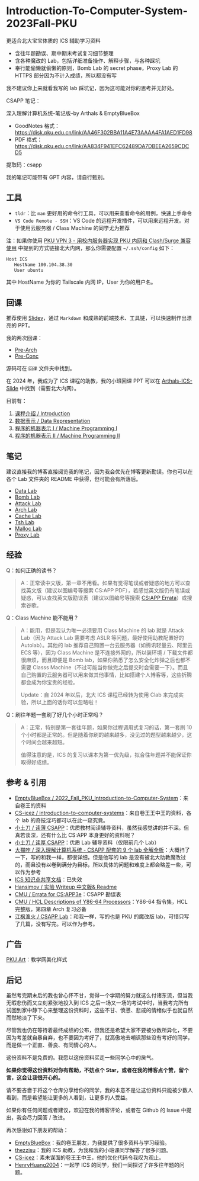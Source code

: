# Introduction-To-Computer-System-2023Fall-PKU

更适合北大宝宝体质的 ICS 辅助学习资料

-   含往年题勘误、期中期末考试复习细节整理
-   含各种魔改的 Lab，包括详细准备操作、解释步骤，与各种踩坑
-   奉行能偷懒就偷懒的原则，Bomb Lab 的 secret phase，Proxy Lab 的 HTTPS 部分因为不计入成绩，所以都没有写

我不建议你上来就看我写的 lab 踩坑记，因为这可能对你的思考并无好处。

CSAPP 笔记：

深入理解计算机系统-笔记版-by Arthals & EmptyBlueBox

-   GoodNotes 格式：https://disk.pku.edu.cn/link/AA46F302BBA11A4E73AAAA4FA1AED1FD98
-   PDF 格式：https://disk.pku.edu.cn/link/AA834F941EFC62489DA7DBEEA2659CDCD5

提取码：csapp

我的笔记可能带有 GPT 内容，请自行甄别。

## 工具

-   `tldr`：比 `man` 更好用的命令行工具，可以用来查看命令的用例，快速上手命令
-   `VS Code Remote - SSH`：VS Code 的远程开发插件，可以用来远程开发。对于使用云服务器 / Class Machine 的同学尤为推荐

注：如果你使用 [PKU VPN 3 - 用校内服务器实现 PKU 内网和 Clash/Surge 兼容使用](https://arthals.ink/blog/pku-vpn-internal-server) 中提到的方式链接北大内网，那么你需要配置 `~/.ssh/config` 如下：

```bash
Host ICS
   HostName 100.104.38.30
   User ubuntu
```

其中 HostName 为你的 Tailscale 内网 IP，User 为你的用户名。

## 回课

推荐使用 [Slidev](https://sli.dev/)，通过 `Markdown` 和成熟的前端技术、工具链，可以快速制作出漂亮的 PPT。

我的两次回课：

-   [Pre-Arch](https://pre.arthals.ink/)
-   [Pre-Conc](https://pre2.arthals.ink/)

源码可在 `回课` 文件夹中找到。

在 2024 年，我成为了 ICS 课程的助教，我的小班回课 PPT 可以在 [Arthals-ICS-Slide](https://slide.huh.moe/) 中找到（需要北大内网）。

目前有：

1. [课程介绍 / Introduction](https://slide.huh.moe/00/)
2. [数据表示 / Data Representation](https://slide.huh.moe/01/)
3. [程序的机器表示 I / Machine Programming I](https://slide.huh.moe/02/)
4. [程序的机器表示 II / Machine Programming II](https://slide.huh.moe/03/)

## 笔记

建议直接我的博客直接阅览我的笔记，因为我会优先在博客更新勘误。你也可以在各个 Lab 文件夹的 README 中获得，但可能会有所落后。

-   [Data Lab](https://arthals.ink/blog/data-lab)
-   [Bomb Lab](https://arthals.ink/blog/bomb-lab)
-   [Attack Lab](https://arthals.ink/blog/attack-lab)
-   [Arch Lab](https://arthals.ink/blog/arch-lab)
-   [Cache Lab](https://arthals.ink/blog/cache-lab)
-   [Tsh Lab](https://arthals.ink/blog/tsh-lab)
-   [Malloc Lab](https://arthals.ink/blog/malloc-lab)
-   [Proxy Lab](https://arthals.ink/blog/proxy-lab)

## 经验

Q：如何正确的读书？

> A：正常读中文版，第一章不用看。如果有觉得笔误或者疑惑的地方可以查找英文版（建议以图编号等搜索 CS:APP PDF），若感觉英文版仍有笔误或疑惑，可以查找英文版勘误表（建议以图编号等搜索 [CS:APP Errata](https://csapp.cs.cmu.edu/3e/errata.html)）或搜索谷歌。

Q：Class Machine 能不能用？

> A：能用，但是我认为唯一必须要用 Class Machine 的 lab 就是 Attack Lab（因为 Attack Lab 需要考虑 ASLR 等问题，最好使用助教配置好的 Autolab）。其他的 lab 推荐自己购置一台云服务器（如腾讯轻量云、阿里云 ECS 等），因为 Class Machine 是不连接外网的，所以装环境 / 下载文件都很麻烦，而且即便是 Bomb lab，如果你熟悉了怎么安全化炸弹之后也都不需要 Classs Machine（不过可能当你做完之后提交时会需要一下）。而且自己购置的云服务器可以用来做其他事情，比如搭建个人博客等，这些折腾都会成为你宝贵的经验。
>
> Update：自 2024 年以后，北大 ICS 课程已经转为使用 Clab 来完成实验，所以上面的话你可以忽略啦！

Q：刷往年题一套刷了好几个小时正常吗？

> A：正常，特别是第一套往年题，如果你过程调用式复习的话，第一套刷 10 个小时都是正常的。但是随着你刷的越来越多，没见过的题型越来越少，这个时间会越来越短。
>
> 值得注意的是，ICS 的复习以课本为第一优先级，拟合往年题并不能保证你取得好成绩。

## 参考 & 引用

-   [EmptyBlueBox / 2022_Fall_PKU_Introduction-to-Computer-System](https://github.com/EmptyBlueBox/2022_Fall_PKU_Introduction-to-Computer-System)：来自卷王的资料
-   [CS-icez / introduction-to-computer-systems](https://github.com/CS-icez/introduction-to-computer-systems)：来自卷王王中王的资料，各个 lab 的奇技淫巧都可以在此一窥究竟。
-   [小土刀 / 读薄 CSAPP](https://wdxtub.com/csapp/thin-csapp-0/2016/04/16/)：优质教材阅读辅导资料，虽然我感觉讲的并不深。但真若谈深，还有什么比 CS:APP 本身更好的资料呢？
-   [小土刀 / 读厚 CSAPP](https://wdxtub.com/csapp/thick-csapp-lab-0/2016/04/16/)：优质 Lab 辅导资料（仅限前几个 Lab）
-   [大猫咋 / 深入理解计算机系统 - CSAPP 配套的 9 个 lab 全解全析](https://www.zhihu.com/column/c_1480603406519238656)：大概扫了一下，写的和我一样，都很详细，但是他写的 lab 是没有被北大助教魔改过的，~~而且没有以卷到满分为目标~~，所以具体的问题和难度上都会略差一些，可以作为参考
-   [ICS 知识点共享文档](https://shimo.im/docs/rp3OVrzJn1s5EWAm)：已失效
-   [Hansimov / 实验 Writeup 中文版& Readme](https://hansimov.gitbook.io/csapp/labs/labs-overview)
-   [CMU / Errata for CS:APP3e](https://csapp.cs.cmu.edu/3e/errata.html)：CSAPP 勘误表
-   [CMU / HCL Descriptions of Y86-64 Processors](https://csapp.cs.cmu.edu/3e/waside/waside-hcl.pdf)：Y86-64 指令集，HCL 完整版，第四章 Arch 复习必备
-   [江枫渔火 / CSAPP Lab](https://www.zhihu.com/column/c_1405316339096031232)：和我一样，写的也是 PKU 的魔改版 lab，可惜只写了几篇，没有写完。可以作为参考。

## 广告

[PKU Art](https://arthals.ink/posts/web/pku-art)：教学网美化样式

## 后记

虽然考完期末后的我也曾心怀不甘，觉得一个学期的努力就这么付诸东流，但当我无暇悲伤而又立刻紧张地投入到 ICS 之后一场又一场的考试中时，当我考完所有试回到家中静下心来整理这份资料时，这些不甘、愤懑、悲戚的情绪似乎也就自然而然地淡了下来。

尽管我也仍在等待着最终成绩的公布，但我还是希望大家不要被分数所异化，不要因为考差就自暴自弃，也不要因为考好了，就高傲地去嘲讽那些没有考好的同学，而是做一个正直、善良、有同情心的人。

这份资料不是免费的。我愿以这份资料买走一些同学心中的戾气。

**如果你觉得这份资料对你有帮助，不妨点个 Star，或者在我的博客点个赞，留个言，这会让我很开心的。**

请不要吝啬于将这个仓库分享给你的同学，我的本意不是让这份资料只能被少数人看到，而是希望能让更多的人看到，让更多的人受益。

如果你有任何问题或者建议，欢迎在我的博客评论，或者在 Github 的 Issue 中提出，我会尽力回答 / 改进。

再次感谢如下朋友的帮助：

-   [EmptyBlueBox](https://github.com/EmptyBlueBox)：我的卷王朋友，为我提供了很多资料与学习经验。
-   [thezzisu](https://github.com/thezzisu)：我的 ICS 助教，为我和我的小班课同学解答了很多问题。
-   [CS-icez](https://github.com/CS-icez)：素未谋面的卷王王中王，他的优化代码令我叹为观止。
-   [HenryHuang2004](https://github.com/HenryHuang2004)：一起学 ICS 的同学，我们一同探讨了许多往年题的问题。
